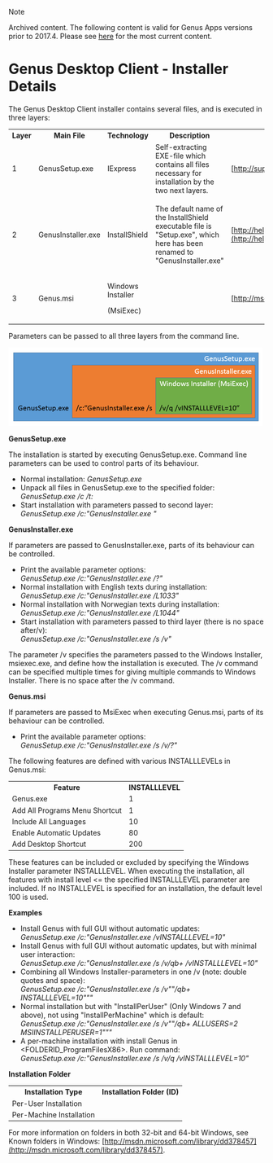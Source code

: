> [!NOTE]
> Archived content. The following content is valid for Genus Apps versions prior to 2017.4. Please see [here](../installing-genus-desktop/index.md) for the most current content.

# Genus Desktop Client - Installer Details

The Genus Desktop Client installer contains several files, and is executed in three layers:

<table style="WIDTH: 100%">

<tbody>

<tr>

<th>Layer</th>

<th>Main File</th>

<th>Technology</th>

<th>Description</th>

<th>Command Line Parameters</th>

</tr>

<tr>

<td>1</td>

<td>GenusSetup.exe</td>

<td>IExpress</td>

<td>Self-extracting EXE-file which contains all files necessary for installation by the two next layers.</td>

<td>

[http://support.microsoft.com/kb/197147](http://support.microsoft.com/kb/197147)

</td>

</tr>

<tr>

<td>2</td>

<td>

GenusInstaller.exe

</td>

<td>InstallShield</td>

<td>

The default name of the InstallShield executable file is "Setup.exe", which here has been renamed to "GenusInstaller.exe"

</td>

<td>

[http://helpnet.flexerasoftware.com/installshield20helplib/Content/helplibrary/IHelpSetup_EXECmdLine.htm](http://helpnet.flexerasoftware.com/installshield20helplib/Content/helplibrary/IHelpSetup_EXECmdLine.htm)

</td>

</tr>

<tr>

<td>3</td>

<td>

Genus.msi

</td>

<td>

Windows Installer

(MsiExec)

</td>

<td></td>

<td>

[http://msdn.microsoft.com/library/aa367988](http://msdn.microsoft.com/library/aa367988)

</td>

</tr>

</tbody>

</table>

Parameters can be passed to all three layers from the command line.

![ID70039CC1E68842B6.png](media/ID70039CC1E68842B6.png)

**GenusSetup.exe**  

The installation is started by executing GenusSetup.exe. Command line parameters can be used to control parts of its behaviour.

*   Normal installation:  <span style="FONT-STYLE: italic">GenusSetup.exe
*   Unpack all files in GenusSetup.exe to the specified folder:  <span style="FONT-STYLE: italic">GenusSetup.exe /c /t:<FolderPath>
*   Start installation with parameters passed to second layer:  <span style="FONT-STYLE: italic">GenusSetup.exe /c:"GenusInstaller.exe <InstallShield Setup.exe Command Line Parameters>"

**GenusInstaller.exe**

If parameters are passed to GenusInstaller.exe, parts of its behaviour can be controlled.

*   Print the available parameter options:  
    <span style="FONT-STYLE: italic">GenusSetup.exe /c:"GenusInstaller.exe /?"
*   Normal installation with English texts during installation:  
    <span style="FONT-STYLE: italic">GenusSetup.exe /c:"GenusInstaller.exe /L1033"
*   Normal installation with Norwegian texts during installation:  
    <span style="FONT-STYLE: italic">GenusSetup.exe /c:"GenusInstaller.exe /L1044"
*   Start installation with parameters passed to third layer (there is no space after/v):  
    <span style="FONT-STYLE: italic">GenusSetup.exe /c:"GenusInstaller.exe /s /v<Windows Installer Command Line Parameters>"

The parameter /v specifies the parameters passed to the Windows Installer, msiexec.exe, and define how the installation is executed. The /v command can be specified multiple times for giving multiple commands to Windows Installer. There is no space after the /v command.  

**Genus.msi**

If parameters are passed to MsiExec when executing Genus.msi, parts of its behaviour can be controlled.

*   Print the available parameter options:  
    <span style="FONT-STYLE: italic">GenusSetup.exe /c:"GenusInstaller.exe /s /v/?"

The following features are defined with various INSTALLLEVELs in Genus.msi:

<table style="WIDTH: 100%">

<tbody>

<tr>

<th>Feature</th>

<th>INSTALLLEVEL</th>

</tr>

<tr>

<td>Genus.exe</td>

<td>1</td>

</tr>

<tr>

<td>Add All Programs Menu Shortcut</td>

<td>1</td>

</tr>

<tr>

<td>Include All Languages</td>

<td>10</td>

</tr>

<tr>

<td>Enable Automatic Updates</td>

<td>80</td>

</tr>

<tr>

<td>Add Desktop Shortcut</td>

<td>200</td>

</tr>

</tbody>

</table>

These features can be included or excluded by specifying the Windows Installer parameter INSTALLLEVEL. When executing the installation, all features with install level <= the specified INSTALLLEVEL parameter are included. If no INSTALLEVEL is specified for an installation, the default level 100 is used.

**Examples**

*   Install Genus with full GUI without automatic updates:  
    <span style="FONT-STYLE: italic">GenusSetup.exe /c:"GenusInstaller.exe /vINSTALLLEVEL=10"
*   Install Genus with full GUI without automatic updates, but with minimal user interaction:  
    <span style="FONT-STYLE: italic">GenusSetup.exe /c:"GenusInstaller.exe /s /v/qb+ /vINSTALLLEVEL=10"
*   Combining all Windows Installer-parameters in one /v (note: double quotes and space):  
    <span style="FONT-STYLE: italic">GenusSetup.exe /c:"GenusInstaller.exe /s /v""/qb+ INSTALLLEVEL=10"""
*   Normal installation but with "InstallPerUser" (Only Windows 7 and above), not using "InstallPerMachine" which is default:  
    <span style="FONT-STYLE: italic">GenusSetup.exe /c:"GenusInstaller.exe /s /v""/qb+ ALLUSERS=2 MSIINSTALLPERUSER=1"""
*   A per-machine installation with install Genus in <FOLDERID_ProgramFilesX86>. Run command:  
    <span style="FONT-STYLE: italic">GenusSetup.exe /c:"GenusInstaller.exe /s /v/q /vINSTALLLEVEL=10"

**Installation Folder**

<table style="WIDTH: 100%">

<tbody>

<tr>

<th>Installation Type</th>

<th>Installation Folder (ID)</th>

</tr>

<tr>

<td>Per-User Installation</td>

<td><FOLDERID_UserProgramFiles></td>

</tr>

<tr>

<td>Per-Machine Installation</td>

<td><FOLDERID_ProgramFilesX86></td>

</tr>

</tbody>

</table>

For more information on folders in both 32-bit and 64-bit Windows, see Known folders in Windows: [http://msdn.microsoft.com/library/dd378457](http://msdn.microsoft.com/library/dd378457).

